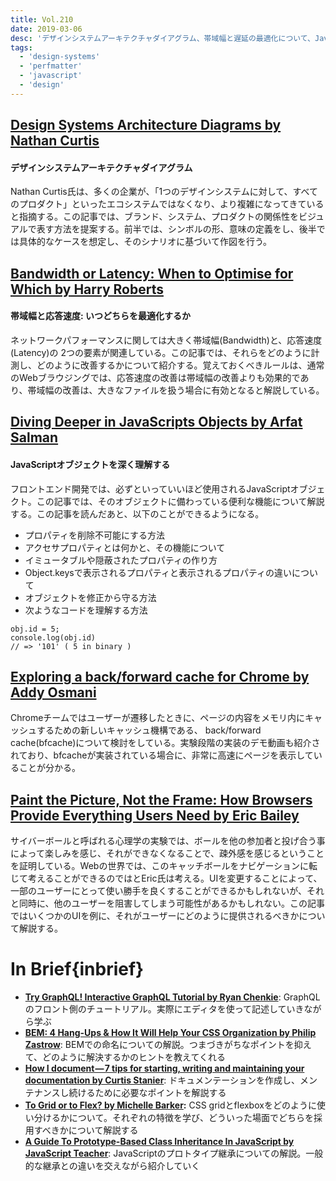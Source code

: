 ```yaml
---
title: Vol.210
date: 2019-03-06
desc: 'デザインシステムアーキテクチャダイアグラム、帯域幅と遅延の最適化について、JavaScriptオブジェクトを深く理解する、ほか計10リンク'
tags:
  - 'design-systems'
  - 'perfmatter'
  - 'javascript'
  - 'design'
---
```


## [Design Systems Architecture Diagrams by Nathan Curtis](https://medium.com/eightshapes-llc/design-systems-architecture-diagrams-3fc13ec979e3)

#### デザインシステムアーキテクチャダイアグラム

Nathan Curtis氏は、多くの企業が、「1つのデザインシステムに対して、すべてのプロダクト」といったエコシステムではなくなり、より複雑になってきていると指摘する。この記事では、ブランド、システム、プロダクトの関係性をビジュアルで表す方法を提案する。前半では、シンボルの形、意味の定義をし、後半では具体的なケースを想定し、そのシナリオに基づいて作図を行う。

## [Bandwidth or Latency: When to Optimise for Which by Harry Roberts](https://csswizardry.com/2019/01/bandwidth-or-latency-when-to-optimise-which/)

#### 帯域幅と応答速度: いつどちらを最適化するか

ネットワークパフォーマンスに関しては大きく帯域幅(Bandwidth)と、応答速度(Latency)の
2つの要素が関連している。この記事では、それらをどのように計測し、どのように改善するかについて紹介する。覚えておくべきルールは、通常のWebブラウジングでは、応答速度の改善は帯域幅の改善よりも効果的であり、帯域幅の改善は、大きなファイルを扱う場合に有効となると解説している。

## [Diving Deeper in JavaScripts Objects by Arfat Salman](https://blog.bitsrc.io/diving-deeper-in-javascripts-objects-318b1e13dc12)

#### JavaScriptオブジェクトを深く理解する

フロントエンド開発では、必ずといっていいほど使用されるJavaScriptオブジェクト。この記事では、そのオブジェクトに備わっている便利な機能について解説する。この記事を読んだあと、以下のことができるようになる。

- プロパティを削除不可能にする方法
- アクセサプロパティとは何かと、その機能について
- イミュータブルや隠蔽されたプロパティの作り方
- Object.keysで表示されるプロパティと表示されるプロパティの違いについて
- オブジェクトを修正から守る方法
- 次ようなコードを理解する方法

```
obj.id = 5;
console.log(obj.id)
// => '101' ( 5 in binary )
```

## [Exploring a back/forward cache for Chrome by Addy Osmani](https://addyosmani.com/blog/back-forward-cache/)

Chromeチームではユーザーが遷移したときに、ページの内容をメモリ内にキャッシュするための新しいキャッシュ機構である、 back/forward cache(bfcache)について検討をしている。実験段階の実装のデモ動画も紹介されており、bfcacheが実装されている場合に、非常に高速にページを表示していることが分かる。

## [Paint the Picture, Not the Frame: How Browsers Provide Everything Users Need by Eric Bailey](https://alistapart.com/article/paint-the-picture-not-the-frame)

サイバーボールと呼ばれる心理学の実験では、ボールを他の参加者と投げ合う事によって楽しみを感じ、それができなくなることで、疎外感を感じるということを証明している。Webの世界では、このキャッチボールをナビゲーションに転じて考えることができるのではとEric氏は考える。UIを変更することによって、一部のユーザーにとって使い勝手を良くすることができるかもしれないが、それと同時に、他のユーザーを阻害してしまう可能性があるかもしれない。この記事ではいくつかのUIを例に、それがユーザーにどのように提供されるべきかについて解説する。

# In Brief{inbrief}
- [**Try GraphQL! Interactive GraphQL Tutorial by Ryan Chenkie**](https://trygql.com/): GraphQLのフロント側のチュートリアル。実際にエディタを使って記述していきながら学ぶ
- [**BEM: 4 Hang-Ups & How It Will Help Your CSS Organization by Philip Zastrow**](https://seesparkbox.com/foundry/bem_css_organization): BEMでの命名についての解説。つまづきがちなポイントを抑えて、どのように解決するかのヒントを教えてくれる
- [**How I document — 7 tips for starting, writing and maintaining your documentation by Curtis Stanier**](https://blog.usejournal.com/how-i-document-7-tips-for-starting-writing-and-maintaining-your-documentation-6e858af64c0): ドキュメンテーションを作成し、メンテナンスし続けるために必要なポイントを解説する
- [**To Grid or to Flex? by Michelle Barker**](https://css-irl.info/to-grid-or-to-flex/)**:** CSS gridとflexboxをどのように使い分けるかについて。それぞれの特徴を学び、どういった場面でどちらを採用すべきかについて解説する
- [**A Guide To Prototype-Based Class Inheritance In JavaScript by JavaScript Teacher**](https://medium.com/@js_tut/a-guide-to-prototype-based-class-inheritance-in-javascript-849d3c3ddca): JavaScriptのプロトタイプ継承についての解説。一般的な継承との違いを交えながら紹介していく

